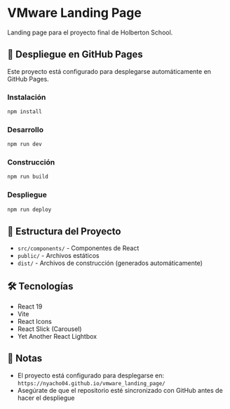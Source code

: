 # VMware Landing Page

Landing page para el proyecto final de Holberton School.

## 🚀 Despliegue en GitHub Pages

Este proyecto está configurado para desplegarse automáticamente en GitHub Pages.

### Instalación

```bash
npm install
```

### Desarrollo

```bash
npm run dev
```

### Construcción

```bash
npm run build
```

### Despliegue

```bash
npm run deploy
```

## 📁 Estructura del Proyecto

- `src/components/` - Componentes de React
- `public/` - Archivos estáticos
- `dist/` - Archivos de construcción (generados automáticamente)

## 🛠️ Tecnologías

- React 19
- Vite
- React Icons
- React Slick (Carousel)
- Yet Another React Lightbox

## 📝 Notas

- El proyecto está configurado para desplegarse en: `https://nyacho04.github.io/vmware_landing_page/`
- Asegúrate de que el repositorio esté sincronizado con GitHub antes de hacer el despliegue 
